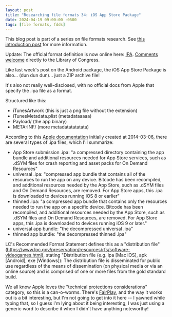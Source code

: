 ```yaml
---
layout: post
title: "Researching file formats 34: iOS App Store Package"
date: 2024-04-19 09:00:00 -0500
tags: [file formats, fdds]
---
```


This blog post is part of a series on file formats research. See [this introduction post](https://bits.ashleyblewer.com/blog/2023/08/04/researching-file-formats-library-of-congress-sustainability-of-digital-formats/) for more information.

Update: The official format definition is now online here: [IPA](https://www.loc.gov/preservation/digital/formats/fdd/fdd000593.shtml). [Comments welcome](https://www.loc.gov/preservation/digital/formats/contact_format.shtml) directly to the Library of Congress.

Like last week's post on the Android package, the iOS App Store Package is also... (dun dun dun)... just a ZIP archive file!

It's also not really well-disclosed, with no official docs from Apple that specify the .ipa file as a format.

Structured like this:

- iTunesArtwork (this is just a png file without the extension)
- iTunesMetadata.plist (metadataaaaa)
- Payload/ (the app binary)
- META-INF/ (more metadatatatatata)

According to this [Apple documentation](https://web.archive.org/web/20181026175002/https://developer.apple.com/library/archive/qa/qa1795/_index.html) initially created at 2014-03-06, there are several types of .ipa files, which I'll summarize:
- App Store submission .ipa: "a compressed directory containing the app bundle and additional resources needed for App Store services, such as .dSYM files for crash reporting and asset packs for On Demand Resources"
- universal .ipa: "compressed app bundle that contains all of the resources to run the app on any device. Bitcode has been recompiled, and additional resources needed by the App Store, such as .dSYM files and On Demand Resources, are removed. For App Store apps, this .ipa is downloaded to devices running iOS 8 or earlier"
- thinned .ipa: "a compressed app bundle that contains only the resources needed to run the app on a specific device. Bitcode has been recompiled, and additional resources needed by the App Store, such as .dSYM files and On Demand Resources, are removed. For App Store apps, this .ipa is downloaded to devices running iOS 9 or later."
- universal app bundle: "the decompressed universal .ipa"
- thinned app bundle: "the decompressed thinned .ipa"

LC's Recommended Format Statement defines this as a "distribution file" (https://www.loc.gov/preservation/resources/rfs/software-videogames.html), stating "Distribution file (e.g. ipa [Mac iOS], apk [Android], exe [Windows]): The distribution file is disseminated for public use regardless of the means of dissemination (on physical media or via an online source) and is comprised of one or more files from the gold standard build.

We all know Apple loves the "technical protections considerations" category, so this is a can-o-worms. There's [FairPlay](https://nicolo.dev/en/blog/fairplay-apple-obfuscation/), and the way it works out is a bit interesting, but I'm not going to get into it here -- I yawned while typing that, so I guess I'm lying about it being interesting, I was just using a generic word to describe it when I didn't have anything noteworthy!